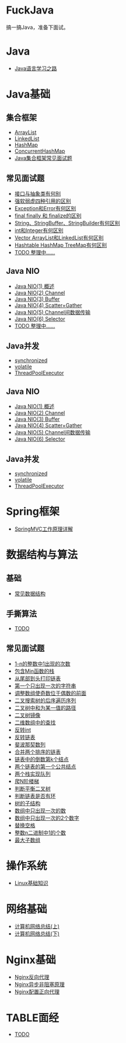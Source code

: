 # FuckJava
搞一搞Java，准备下面试。

# Java
- [Java语言学习之路](Java基础/Java学习之路.md)

# Java基础
## 集合框架
- [ArrayList](Java基础/ArrayList.md)
- [LinkedList](Java基础/LinkedList.md)
- [HashMap](Java基础/HashMap.md)
- [ConcurrentHashMap](Java基础/ConcurrentHashMap.md)
- [Java集合框架常见面试题](Java基础/Java集合框架常见面试题.md)

## 常见面试题
- [接口与抽象类有何别](Java基础/接口和抽象类有何区别.md)
- [强软弱虚四种引用的区别](Java基础/强、软、弱、虚四种引用的区别.md)
- [Exception和Error有何区别](Java基础/Exception和Error有何区别.md)
- [final finally 和 finalize的区别](Java基础/final、finally、finalize有何区别.md)
- [String、StringBuffer、StringBuilder有何区别](Java基础/String%20StringBuffer%20StringBuilder区别.md)
- [int和Integer有何区别](Java基础/int和Integer有何区别.md)
- [Vector ArrayList和LinkedList有何区别](Java基础/Vector%20ArrayList%20LinkedList有何区别.md)
- [Hashtable HashMap TreeMap有何区别](Java基础/Hashtable%20HashMap%20TreeMap有何区别.md)
- [TODO 整理中……]()

## Java NIO
- [Java NIO(1) 概述](Java基础/NIO/NIO-summary.md)
- [Java NIO(2) Channel](Java基础/NIO/NIO-Channel.md)
- [Java NIO(3) Buffer](Java基础/NIO/NIO-Buffer.md)
- [Java NIO(4) Scatter+Gather](Java基础/NIO/NIO-Scatter&Gather.md)
- [Java NIO(5) Channel间数据传输](Java基础/NIO/NIO-Channel间数据传输.md)
- [Java NIO(6) Selector](Java基础/NIO/NIO-Selector.md)
- [TODO 整理中……]()

## Java并发
- [synchronized](Java基础/synchronized.md)
- [volatile](Java基础/volatile.md)
- [ThreadPoolExecutor](Java基础/ThreadPoolExecutor.md)


## Java NIO
- [Java NIO(1) 概述](Java基础/NIO/NIO-summary.md)
- [Java NIO(2) Channel](Java基础/NIO/NIO-Channel.md)
- [Java NIO(3) Buffer](Java基础/NIO/NIO-Buffer.md)
- [Java NIO(4) Scatter+Gather](Java基础/NIO/NIO-Scatter&Gather.md)
- [Java NIO(5) Channel间数据传输](Java基础/NIO/NIO-Channel间数据传输.md)
- [Java NIO(6) Selector](Java基础/NIO/NIO-Selector.md)


## Java并发
- [synchronized](Java基础/synchronized.md)
- [volatile](Java基础/volatile.md)
- [ThreadPoolExecutor](Java基础/ThreadPoolExecutor.md)


# Spring框架
- [SpringMVC工作原理详解](Spring框架/SpringMVC%20工作原理详解.md)

# 数据结构与算法
## 基础
- [常见数据结构](数据结构&算法/常见数据结构.md)

## 手撕算法
- [TODO]()

## 常见面试题
- [1-n的整数中1出现的次数](数据结构&算法/1-n的整数中1出现的次数.md)
- [包含Min函数的栈](数据结构&算法/包含Min函数的栈.md)
- [从尾部到头打印链表](数据结构&算法/从尾部到头打印链表.md)
- [第一个只出现一次的字符串](数据结构&算法/第一个只出现一次的字符串.md)
- [调整数组使奇数位于偶数的前面](数据结构&算法/调整数组使奇数位于偶数的前面.md)
- [二叉搜索树的后序遍历序列](数据结构&算法/二叉搜索树的后序遍历序列.md)
- [二叉树中和为某一值的路径](数据结构&算法/二叉树中和为某一值的路径.md)
- [二叉树镜像](数据结构&算法/二叉树镜像.md)
- [二维数组中的查找](数据结构&算法/二维数组中的查找.md)
- [反转int](数据结构&算法/反转int.md)
- [反转链表](数据结构&算法/反转链表.md)
- [斐波那契数列](数据结构&算法/斐波那契数列.md)
- [合并两个排序的链表](数据结构&算法/合并两个排序的链表.md)
- [链表中的倒数第k个结点](数据结构&算法/链表中的倒数第k个结点.md)
- [两个链表的第一个公共结点](数据结构&算法/两个链表的第一个公共结点.md)
- [两个栈实现队列](数据结构&算法/两个栈实现队列.md)
- [爬N阶楼梯](数据结构&算法/爬N阶楼梯.md)
- [判断平衡二叉树](数据结构&算法/判断平衡二叉树.md)
- [判断链表是否有环](数据结构&算法/判断链表是否有环.md)
- [树的子结构](数据结构&算法/树的子结构.md)
- [数组中只出现一次的数](数据结构&算法/数组中只出现一次的数.md)
- [数组中只出现一次的2个数字](数据结构&算法/数组中只出现一次的2个数.md)
- [替换空格](数据结构&算法/替换空格.md)
- [整数n二进制中1的个数](数据结构&算法/整数n二进制中1的个数.md)
- [最大子数组](数据结构&算法/最大子数组.md)


# 操作系统
- [Linux基础知识](操作系统/Linux基础知识.md)


# 网络基础
- [计算机网络总结(上)](网络相关/计算机网络总结(上).md)
- [计算机网络总结(下)](网络相关/计算机网络总结(下).md)


# Nginx基础
- [Nginx反向代理](Nginx/Nginx反向代理.md)
- [Nginx异步非阻塞原理](Nginx/Nginx的异步非阻塞.md)
- [Nginx配置正向代理](Nginx/Nginx配置正向代理.md)


# TABLE面经
- [TODO]()

